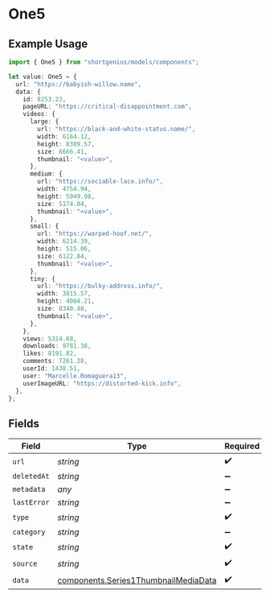 # One5

## Example Usage

```typescript
import { One5 } from "shortgenius/models/components";

let value: One5 = {
  url: "https://babyish-willow.name",
  data: {
    id: 8253.23,
    pageURL: "https://critical-disappointment.com",
    videos: {
      large: {
        url: "https://black-and-white-status.name/",
        width: 6164.12,
        height: 8309.57,
        size: 6666.41,
        thumbnail: "<value>",
      },
      medium: {
        url: "https://sociable-lace.info/",
        width: 4754.94,
        height: 5949.98,
        size: 5174.04,
        thumbnail: "<value>",
      },
      small: {
        url: "https://warped-hoof.net/",
        width: 6214.39,
        height: 515.06,
        size: 6122.84,
        thumbnail: "<value>",
      },
      tiny: {
        url: "https://bulky-address.info/",
        width: 3815.57,
        height: 4004.21,
        size: 8340.48,
        thumbnail: "<value>",
      },
    },
    views: 5314.68,
    downloads: 9781.38,
    likes: 8191.82,
    comments: 7261.28,
    userId: 1438.51,
    user: "Marcelle.Romaguera13",
    userImageURL: "https://distorted-kick.info",
  },
};
```

## Fields

| Field                                                                                        | Type                                                                                         | Required                                                                                     | Description                                                                                  |
| -------------------------------------------------------------------------------------------- | -------------------------------------------------------------------------------------------- | -------------------------------------------------------------------------------------------- | -------------------------------------------------------------------------------------------- |
| `url`                                                                                        | *string*                                                                                     | :heavy_check_mark:                                                                           | N/A                                                                                          |
| `deletedAt`                                                                                  | *string*                                                                                     | :heavy_minus_sign:                                                                           | N/A                                                                                          |
| `metadata`                                                                                   | *any*                                                                                        | :heavy_minus_sign:                                                                           | N/A                                                                                          |
| `lastError`                                                                                  | *string*                                                                                     | :heavy_minus_sign:                                                                           | N/A                                                                                          |
| `type`                                                                                       | *string*                                                                                     | :heavy_check_mark:                                                                           | N/A                                                                                          |
| `category`                                                                                   | *string*                                                                                     | :heavy_minus_sign:                                                                           | N/A                                                                                          |
| `state`                                                                                      | *string*                                                                                     | :heavy_check_mark:                                                                           | N/A                                                                                          |
| `source`                                                                                     | *string*                                                                                     | :heavy_check_mark:                                                                           | N/A                                                                                          |
| `data`                                                                                       | [components.Series1ThumbnailMediaData](../../models/components/series1thumbnailmediadata.md) | :heavy_check_mark:                                                                           | N/A                                                                                          |